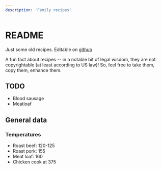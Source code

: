 ```yaml
---
description: 'Family recipes'
---
```


# README

Just some old recipes.  Editable on [github](https://github.com/davidascher/recipes)

A fun fact about recipes -- in a notable bit of legal wisdom, they are not copyrightable \(at least according to US law\)! So, feel free to take them, copy them, enhance them.

## TODO

* Blood sausage
* Meatloaf

## **General data**

### Temperatures

* Roast beef: 120-125
* Roast pork: 155
* Meat loaf: 160
* Chicken cook at 375

